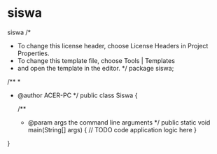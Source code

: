 # siswa
siswa
/*
 * To change this license header, choose License Headers in Project Properties.
 * To change this template file, choose Tools | Templates
 * and open the template in the editor.
 */
package siswa;

/**
 *
 * @author ACER-PC
 */
public class Siswa {

    /**
     * @param args the command line arguments
     */
    public static void main(String[] args) {
        // TODO code application logic here
    }
    
}
